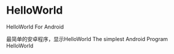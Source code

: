 # HelloWorld
HelloWorld For Android

最简单的安卓程序，显示HelloWorld
The simplest Android Program HelloWorld

